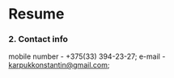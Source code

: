 # Resume

### 2. Contact info
 
mobile number - +375(33) 394-23-27; 
e-mail - karpukkonstantin@gmail.com;